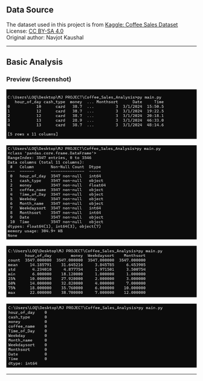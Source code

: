 ## Data Source

The dataset used in this project is from [Kaggle: Coffee Sales Dataset](https://www.kaggle.com/datasets/navjotkaushal/coffee-sales-dataset)  
License: [CC BY-SA 4.0](https://creativecommons.org/licenses/by-sa/4.0/)  
Original author: Navjot Kaushal

---

## Basic Analysis
### Preview (Screenshot)
![Data Head](images/head.png)

![Data info](images/info.png)

![Describe](images/describe.png)

![Checking Missing values](images/isnull.png)

---
